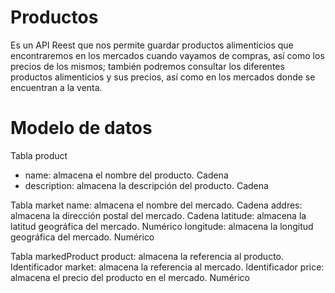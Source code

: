 # Productos
Es un API Reest que nos permite guardar productos alimenticios que encontraremos en los mercados cuando vayamos de compras, así como los precios de los mismos; también podremos consultar los diferentes productos alimenticios y sus precios, así como en los mercados donde se encuentran a la venta.

# Modelo de datos
Tabla product
* name:         almacena el nombre del producto.                Cadena
* description:  almacena la descripción del producto.           Cadena

Tabla market
name:         almacena el nombre del mercado.                 Cadena
addres:       almacena la dirección postal del mercado.       Cadena
latitude:     almacena la latitud geográfica del mercado.     Numérico
longitude:    almacena la longitud geográfica del mercado.    Numérico

Tabla markedProduct
product:      almacena la referencia al producto.             Identificador
market:       almacena la referencia al mercado.              Identificador
price:        almacena el precio del producto en el mercado.  Numérico
